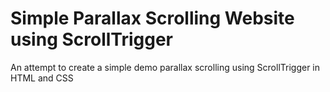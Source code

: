 # Simple Parallax Scrolling Website using ScrollTrigger



An attempt to create a simple demo parallax scrolling using ScrollTrigger in HTML and CSS
